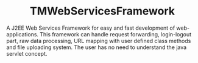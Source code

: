 # <div align='center'> TMWebServicesFramework </div>
A J2EE Web Services Framework for easy and fast development of web-applications. This framework can handle request forwarding, login-logout part, raw data processing, URL mapping with user defined class methods and file uploading system. The user has no need to understand the java servlet concept.
